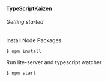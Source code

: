 #### TypeScriptKaizen

###### Getting started

Install Node Packages 

`$ npm install`

Run lite-server and typescript watcher 

`$ npm start`
